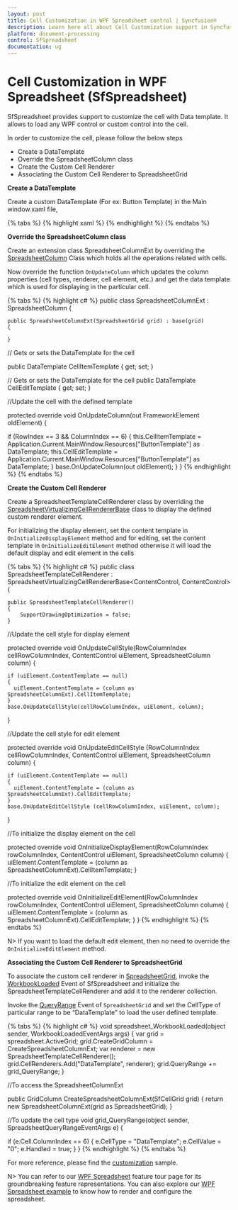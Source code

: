 ```yaml
---
layout: post
title: Cell Customization in WPF Spreadsheet control | Syncfusion®
description: Learn here all about Cell Customization support in Syncfusion® WPF Spreadsheet (SfSpreadsheet) control and more.
platform: document-processing
control: SfSpreadsheet
documentation: ug
---
```


# Cell Customization in WPF Spreadsheet (SfSpreadsheet)

SfSpreadsheet provides support to customize the cell with Data template. It allows to load any WPF control or custom control into the cell. 

In order to customize the cell, please follow the below steps

* Create a DataTemplate
* Override the  SpreadsheetColumn class
* Create  the Custom Cell Renderer
* Associating the Custom Cell Renderer to SpreadsheetGrid

**Create a DataTemplate**

Create a custom DataTemplate (For ex: Button Template) in the Main window.xaml file,

{% tabs %}
{% highlight xaml %}
<DataTemplate x:Key="ButtonTemplate" >
<Expander x:Name="Button" ExpandDirection="Right" IsExpanded="True" 
   Expanded="Button_Expanded" Collapsed="Button_Collapsed"/>
</DataTemplate>
{% endhighlight %}
{% endtabs %}

**Override the SpreadsheetColumn class**

Create an extension class SpreadsheetColumnExt by overriding the [SpreadsheetColumn](https://help.syncfusion.com/cr/wpf/Syncfusion.UI.Xaml.Spreadsheet.SpreadsheetColumn.html) Class which holds all the operations related with cells.

Now override the function `OnUpdateColumn` which updates the column properties (cell types, renderer, cell element, etc.) and get the data template which is used for displaying in the particular cell.

{% tabs %}
{% highlight c# %}
public class SpreadsheetColumnExt : SpreadsheetColumn
{

    public SpreadsheetColumnExt(SpreadsheetGrid grid) : base(grid)
    {

    }

// Gets or sets the DataTemplate for the cell

public DataTemplate CellItemTemplate
{
  get;
  set;
}

// Gets or sets the DataTemplate for the cell
public DataTemplate CellEditTemplate
{
  get;
  set;
}

//Update the cell with the defined template

protected override void OnUpdateColumn(out FrameworkElement oldElement)
{

   if (RowIndex == 3 && ColumnIndex == 6)
   {
    this.CellItemTemplate = Application.Current.MainWindow.Resources["ButtonTemplate"] as DataTemplate;
    this.CellEditTemplate = Application.Current.MainWindow.Resources["ButtonTemplate"] as DataTemplate;
   }
base.OnUpdateColumn(out oldElement);
}
}
{% endhighlight %}
{% endtabs %}

**Create the Custom Cell Renderer**

Create a SpreadsheetTemplateCellRenderer class by overriding the [SpreadsheetVirtualizingCellRendererBase](https://help.syncfusion.com/cr/wpf/Syncfusion.UI.Xaml.Spreadsheet.CellRenderer.SpreadsheetVirtualizingCellRendererBase-2.html) class to display the defined custom renderer element.

For initializing the display element, set the content template in `OnInitializeDisplayElement` method and for editing, set the content template in `OnInitializeEditElement` method otherwise it will load the default display and edit element in the cells

{% tabs %}
{% highlight c# %}
public class SpreadsheetTemplateCellRenderer : SpreadsheetVirtualizingCellRendererBase<ContentControl, ContentControl>
{

    public SpreadsheetTemplateCellRenderer()
    {
        SupportDrawingOptimization = false;
    }

//Update the cell style for display element

protected override void OnUpdateCellStyle(RowColumnIndex cellRowColumnIndex, ContentControl uiElement, SpreadsheetColumn column)
{
	
    if (uiElement.ContentTemplate == null)
    {
      uiElement.ContentTemplate = (column as SpreadsheetColumnExt).CellItemTemplate;
    }
    base.OnUpdateCellStyle(cellRowColumnIndex, uiElement, column);
}

//Update the cell style for edit element

protected override void OnUpdateEditCellStyle (RowColumnIndex cellRowColumnIndex, ContentControl uiElement, SpreadsheetColumn column)
{

    if (uiElement.ContentTemplate == null)
    {
      uiElement.ContentTemplate = (column as SpreadsheetColumnExt).CellEditTemplate;
    }
    base.OnUpdateEditCellStyle (cellRowColumnIndex, uiElement, column);
}

//To initialize the display element on the cell

protected override void OnInitializeDisplayElement(RowColumnIndex rowColumnIndex, ContentControl uiElement, SpreadsheetColumn column) 
{
    uiElement.ContentTemplate = (column as SpreadsheetColumnExt).CellItemTemplate;
}

//To initialize the edit element on the cell

protected override void OnInitializeEditElement(RowColumnIndex rowColumnIndex, ContentControl uiElement, SpreadsheetColumn column)
{      
    uiElement.ContentTemplate = (column as SpreadsheetColumnExt).CellEditTemplate;
}
}
{% endhighlight %}
{% endtabs %}

N> If you want to load the default edit element, then no need to override the `OnInitializeEditElement` method.

**Associating the Custom Cell Renderer to SpreadsheetGrid**

To associate the custom cell renderer in [SpreadsheetGrid](https://help.syncfusion.com/cr/wpf/Syncfusion.UI.Xaml.Spreadsheet.SpreadsheetGrid.html), invoke the [WorkbookLoaded](https://help.syncfusion.com/cr/wpf/Syncfusion.UI.Xaml.Spreadsheet.SfSpreadsheet.html#Syncfusion_UI_Xaml_Spreadsheet_SfSpreadsheet_WorkbookLoaded) Event of SfSpreadsheet and initialize the SpreadsheetTemplateCellRenderer and add it to the renderer collection. 

Invoke the [QueryRange](https://help.syncfusion.com/cr/wpf/Syncfusion.UI.Xaml.Spreadsheet.SpreadsheetGrid.html#Syncfusion_UI_Xaml_Spreadsheet_SpreadsheetGrid_QueryRange) Event of `SpreadsheetGrid` and set the CellType of particular range to be “DataTemplate” to load the user defined template.

{% tabs %}
{% highlight c# %}
void spreadsheet_WorkbookLoaded(object sender, WorkbookLoadedEventArgs args)
{
   var grid = spreadsheet.ActiveGrid;
   grid.CreateGridColumn = CreateSpreadsheetColumnExt;
   var renderer = new SpreadsheetTemplateCellRenderer();
   grid.CellRenderers.Add("DataTemplate", renderer);
   grid.QueryRange += grid_QueryRange;
}

//To access the SpreadsheetColumnExt

public GridColumn CreateSpreadsheetColumnExt(SfCellGrid grid)
{
   return new SpreadsheetColumnExt(grid as SpreadsheetGrid);
}

//To update the cell type
void grid_QueryRange(object sender, SpreadsheetQueryRangeEventArgs e)
{
 
  if (e.Cell.ColumnIndex == 6)
  {
    e.CellType = "DataTemplate";
    e.CellValue = "0";
    e.Handled = true;
  }
}
{% endhighlight %}
{% endtabs %}

For more reference, please find the [customization](https://www.syncfusion.com/downloads/support/directtrac/general/ze/Cell_Customization-850724053) sample.


N> You can refer to our [WPF Spreadsheet](https://www.syncfusion.com/wpf-controls/spreadsheet) feature tour page for its groundbreaking feature representations. You can also explore our [WPF Spreadsheet example](https://github.com/syncfusion/wpf-demos) to know how to render and configure the spreadsheet.
